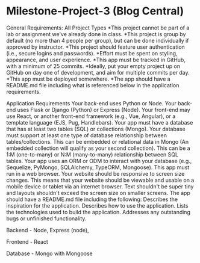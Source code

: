 # Milestone-Project-3 (Blog Central)

General Requirements: All Project Types
*This project cannot be part of a lab or assignment we've already done in class.
*This project is group by default (no more than 4 people per group), but can be done individually if approved by instructor.
*This project should feature user authentication (i.e., secure logins and passwords).
*Effort must be spent on styling, appearance, and user experience.
*This app must be tracked in GitHub, with a minimum of 25 commits.
*Ideally, put your empty project up on GitHub on day one of development, and aim for multiple commits per day.
*This app must be deployed somewhere.
*The app should have a README.md file including what is referenced below in the application requirements.

Application Requirements
Your back-end uses Python or Node.
Your back-end uses Flask or Django (Python) or Express (Node).
Your front-end may use React, or another front-end framework (e.g., Vue, Angular), or a template language (EJS, Pug, Handlebars).
Your app must have a database that has at least two tables (SQL) or collections (Mongo).
Your database must support at least one type of database relationship between tables/collections.
This can be embedded or relational data in Mongo (An embedded collection will qualify as your second collection).
This can be a 1:M (one-to-many) or N:M (many-to-many) relationship between SQL tables.
Your app uses an ORM or ODM to interact with your database (e.g., Sequelize, PyMongo, SQLAlchemy, TypeORM, Mongoose).
This app must run in a web browser.
Your website should be responsive to screen size changes.
This means that your website should be viewable and usable on a mobile device or tablet via an internet browser. Text shouldn't be super tiny and layouts shouldn't exceed the screen size on smaller screens.
The app should have a README.md file including the following:
Describes the inspiration for the application.
Describes how to use the application.
Lists the technologies used to build the application.
Addresses any outstanding bugs or unfinished functionality.

Backend - Node, Express (node), 

Frontend - React 

Database - Mongo with Mongoose

